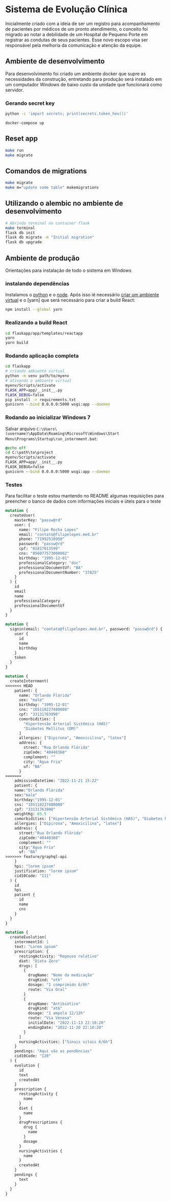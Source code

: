 # Sistema de Evolução Clínica

Inicialmente criado com a ideia de ser um registro para acompanhamento de pacientes por médicos de um pronto atendimento, o conceito foi migrado ao notar a debilidade de um Hospital de Pequeno Porte em registrar as condutas de seus pacientes. Esse novo escopo visa ser responsável pela melhoria da comunicação e atenção da equipe.

## Ambiente de desenvolvimento

Para desenvolvimento foi criado um ambiente docker que supre as necessidades da construção, entretando para produção será instalado em um computador Windows de baixo custo da unidade que funcionará como servidor.

### Gerando secret key

```sh
python -c 'import secrets; print(secrets.token_hex())'
```

```
docker-compose up
```

## Reset app

```sh
make run
make migrate
```

## Comandos de migrations

```sh
make migrate
make m="update some table" makemigrations
```

## Utilizando o alembic no ambiente de desenvolvimento

```sh
# Abrindo terminal no container flask
make terminal
flask db init
flask db migrate -m "Initial migration"
flask db upgrade
```

## Ambiente de produção

Orientações para instalação de todo o sistema em Windows

### instalando dependências

Instalamos o [python](https://www.python.org/downloads/) e o [node](https://nodejs.org/en/download/). Após isso ié necessário [criar um ambiente virtual](https://docs.python.org/pt-br/3/library/venv.html#creating-virtual-environments) e o [yarn] que será necessário para criar a build React:

```sh
npm install --global yarn
```

### Realizando a build React

```sh
cd flaskapp/app/templates/reactapp
yarn
yarn build
```

### Rodando aplicação completa

```sh
cd flaskapp
# criando ambiente virtual
python -m venv path/to/myenv
# ativando o ambiente virtual
myenv/Scripts/activate
FLASK_APP=app/__init__.py
FLASK_DEBUG=false
pip install -r requirements.txt
gunicorn --bind 0.0.0.0:5000 wsgi:app --daemon
```

### Rodando ao inicializar Windows 7

Salvar arquivo `C:\Users\(username)\AppData\Roaming\Microsoft\Windows\Start Menu\Programs\Startup\run_internment.bat`:

```bat
@echo off
cd C:\path\to\project
myenv/Scripts/activate
FLASK_APP=app/__init__.py
FLASK_DEBUG=false
gunicorn --bind 0.0.0.0:5000 wsgi:app --daemon
```

### Testes

Para facilitar o teste estou mantendo no README algumas requisições para preencher o banco de dados com informações iniciais e úteis para o teste

```graphql
mutation {
  createUser(
    masterKey: "passw@rd"
    user: {
      name: "Filipe Rocha Lopes"
      email: "contato@filipelopes.med.br"
      phone: "71992518950"
      password: "passw@rd"
      cpf: "01817013599"
      cns: "856077573000002"
      birthday: "1995-12-01"
      professionalCategory: "doc"
      professionalDocumentUf: "BA"
      professionalDocumentNumber: "37825"
    }
  ) {
    id
    email
    name
    professionalCategory
    professionalDocumentUf
  }
}
```

```graphql
mutation {
  signin(email: "contato@filipelopes.med.br", password: "passw@rd") {
    user {
      id
      name
      birthday
    }
    token
  }
}
```

```graphql
mutation {
  createInternment(
<<<<<<< HEAD
    patient: {
      name: "Orlando Flórida"
      sex: "male"
      birthday: "1995-12-01"
      cns: "105118227480000"
      cpf: "33131763990"
      comorbidities: [
        "Hipertensão Arterial Sistêmica (HAS)"
        "Diabetes Mellitus (DM)"
      ]
      allergies: ["Dipirona", "Amoxicilina", "latex"]
      address: {
        street: "Rua Orlando Flórida"
        zipCode: "40440360"
        complement: ""
        city: "Água Fria"
        uf: "BA"
      }
=======
    admissionDatetime: "2022-11-21 15:22"
    patient: {
    name:"Orlando Flórida"
    sex:"male"
    birthday:"1995-12-01"
    cns: "105118227480000"
    cpf: "33131763990"
    weightKg: 65.5
    comorbidities: ["Hipertensão Arterial Sistêmica (HAS)", "Diabetes Mellitus (DM)"]
    allergies: ["Dipirona", "Amoxicilina", "latex"]
    address: {
      street:"Rua Orlando Flórida"
      zipCode:"40440360"
      complement: ""
      city:"Água Fria"
      uf: "BA"
>>>>>>> feature/graphql-api
    }
    hpi: "lorem ipsum"
    justification: "lorem ipsum"
    cid10Code: "I11"
  ) {
    id
    hpi
    patient {
      id
      name
      cns
    }
  }
}
```

```graphql
mutation {
  createEvolution(
    internmentId: 1
    text: "Lorem ipsum"
    prescription: {
      restingActivity: "Repouso relativo"
      diet: "Dieta Zero"
      drugs: [
        {
          drugName: "Nome da medicação"
          drugKind: "oth"
          dosage: "1 comprimido 6/6h"
          route: "Via Oral"
        }
        {
          drugName: "Antibiótico"
          drugKind: "atb"
          dosage: "1 ampola 12/12h"
          route: "Via Venosa"
          initialDate: "2022-11-13 22:10:20"
          endingDate: "2022-11-20 22:10:20"
        }
      ]
      nursingActivities: ["Sinais vitais 6/6h"]
    }
    pendings: "Aqui vão as pendências"
    cid10Code: "I20"
  ) {
    evolution {
      id
      text
      createdAt
    }
    prescription {
      restingActivity {
        name
      }
      diet {
        name
      }
      drugPrescriptions {
        drug {
          name
        }
        dosage
      }
      nursingActivities {
        name
      }
      createdAt
    }
    pendings {
      text
    }
  }
}
```
